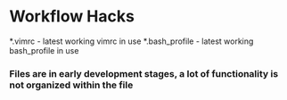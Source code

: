 # Workflow Hacks

*.vimrc - latest working vimrc in use
*.bash_profile - latest working bash_profile in use

### Files are in early development stages, a lot of functionality is not organized within the file
